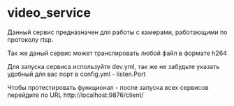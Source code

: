 # video_service

Данный сервис предназначен для работы с камерами, работающими по протоколу rtsp.

Так же даный сервис может транслировать любой файл в формате h264

Для запуска сервиса используйте dev.yml, так же не забудьте указать удобный для вас порт в config.yml - listen.Port

Чтобы протестировать функционал - после запуска всех сервисов перейдите по URL http://localhost:9876/client/
